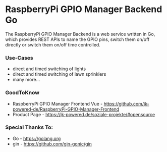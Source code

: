 # RaspberryPi GPIO Manager Backend Go

The RaspberryPi GPIO Manager Backend is a web service written in Go, which provides REST APIs to name the GPIO pins, switch them on/off directly or switch them on/off time controlled.

### Use-Cases

* direct and timed switching of lights 
* direct and timed switching of lawn sprinklers
* many more...

### GoodToKnow

* RaspberryPi GPIO Manager Frontend Vue - https://github.com/jk-powered-de/RaspberryPi-GPIO-Manager-Frontend
* Product Page - https://jk-powered.de/soziale-projekte/#opensource

### Special Thanks To:
* Go - https://golang.org
* gin - https://github.com/gin-gonic/gin
